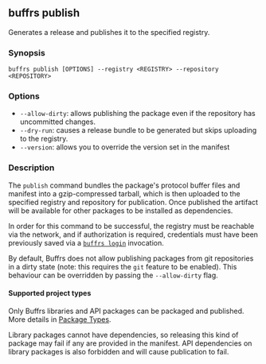 ## buffrs publish

Generates a release and publishes it to the specified registry.

### Synopsis

`buffrs publish [OPTIONS] --registry <REGISTRY> --repository <REPOSITORY>`

### Options

* `--allow-dirty`: allows publishing the package even if the repository has
uncommitted changes.
* `--dry-run`: causes a release bundle to be generated but skips uploading to
  the registry.
* `--version`: allows you to override the version set in the manifest

### Description

The `publish` command bundles the package's protocol buffer files and manifest
into a gzip-compressed tarball, which is then uploaded to the specified registry
and repository for publication. Once published the artifact will be available
for other packages to be installed as dependencies.

In order for this command to be successful, the registry must be reachable via
the network, and if authorization is required, credentials must have been
previously saved via a [`buffrs login`](buffrs-login.md) invocation.

By default, Buffrs does not allow publishing packages from git repositories in a
dirty state (note: this requires the `git` feature to be enabled). This
behaviour can be overridden by passing the `--allow-dirty` flag.

#### Supported project types

Only Buffrs libraries and API packages can be packaged and published. More details in [Package Types](../guide/package-types.md).

Library packages cannot have dependencies, so releasing this kind of package may
fail if any are provided in the manifest. API dependencies on library packages
is also forbidden and will cause publication to fail.

